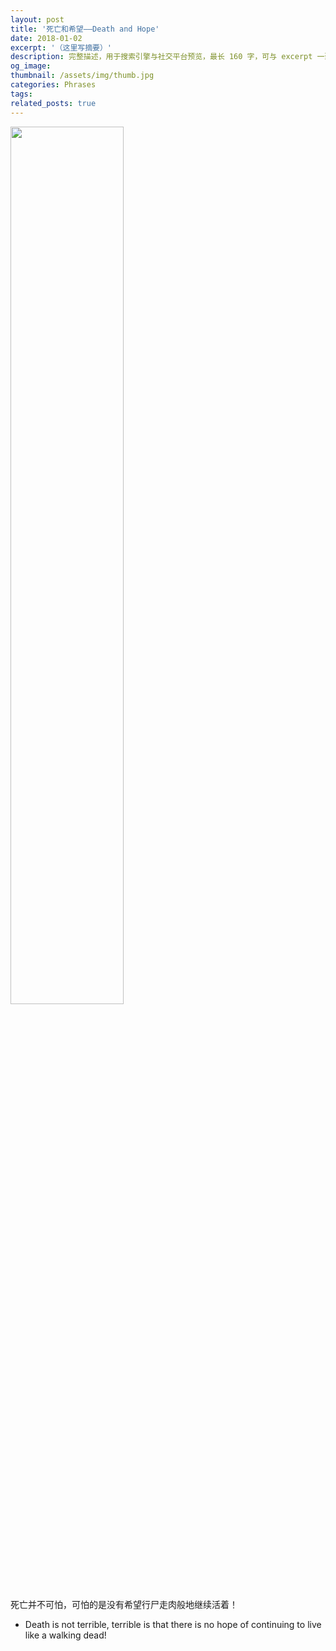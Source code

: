 ```yaml
---
layout: post
title: '死亡和希望——Death and Hope'
date: 2018-01-02
excerpt: '（这里写摘要）'
description: 完整描述，用于搜索引擎与社交平台预览，最长 160 字，可与 excerpt 一致
og_image: 
thumbnail: /assets/img/thumb.jpg
categories: Phrases
tags: 
related_posts: true
---
```


<img src="{{ '/assets/img/blog/xxxxxxxx' | relative_url }}" style="width:60%;">

死亡并不可怕，可怕的是没有希望行尸走肉般地继续活着！

- Death is not terrible, terrible is that there is no hope of continuing to live like a walking dead!